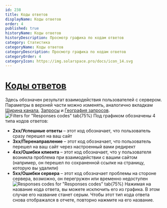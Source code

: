 ```yaml
---
id: 238
title: Коды ответов
displayName: Коды ответов
order: 4
published: true
historyName: Коды ответов
historyDescription: Просмотр графика по кодам ответов
category: Статистика
categoryName: Коды ответов
categoryDescription: Просмотр графика по кодам ответов
categoryOrder: 4
categoryIcon: https://img.solarspace.pro/docs/icon_14.svg
---
```


# [Коды ответов](response-codes)

Здесь обозначен результат взаимодействия пользователей с сервером. Параметры в верхней части можно изменять, аналогично вкладкам [Ширина канала]([236]), [Запросы]([237]) и [География запросов]([239]).
![Filters for "Responses codes" tab(75%)](https://img.solarspace.pro/docs/statistic-responses-codes-filters.jpg "Фильтры для вкладки 'Коды ответов'")
Под графиком обозначены 4 типа кодов ответов:
- **2хх/Успешные ответы** – этот код обозначает, что пользователь сразу перешел на ваш сайт </br>
- **3хх/Перенаправление** – этот код обозначает, что пользователь перешел на ваш сайт через настроенный вами редирект </br>
- **4хх/Ошибки клиента** – этот код обозначает, что у пользователя возникла проблема при взаимодействии с вашим сайтом (например, он перешел по сохраненной ссылке на страницу, которую вы удалили) </br>
- **5хх/Ошибки сервера** – этот код обозначает проблемы на стороне сервера, возможно, он перегружен или временно недоступен
![Responses codes for "Responses codes" tab(75%)](https://img.solarspace.pro/docs/statistic-responses-codes-type-of-codes.jpg "Коды ответов для вкладки 'Коды ответов'")
Нажимая на название кода ответа, вы можете исключить его из графика. В этом случае его название станет серым. Чтобы этот тип кода ответа снова отображался в отчете, повторно нажмите на его название.